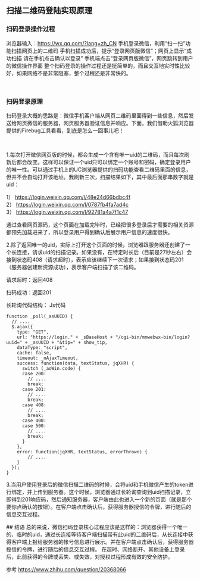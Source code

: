## 扫描二维码登陆实现原理
### 扫码登录操作过程
浏览器输入：https://wx.qq.com/?lang=zh_CN
手机登录微信，利用“扫一扫”功能扫描网页上的二维码
手机扫描成功后，提示“登录网页版微信”；网页上显示“成功扫描 请在手机点击确认以登录”
手机端点击“登录网页版微信”，网页跳转到用户的微信操作界面
整个扫码登录的操作过程还是挺简单的，而且交互地实时性比较好，如果网络不是非常阻塞，整个过程还是非常快的。

 
### 扫码登录原理
扫码登录大概的思路是：微信手机客户端从网页二维码里面得到一些信息，然后发送给网页微信的服务器，网页服务器验证信息并响应。下面，我们借助火狐浏览器提供的Firebug工具看看，到底是怎么一回事儿吧！

 

1.每次打开微信网页版的时候，都会生成一个含有唯一uid的二维码，而且每次刷新后都会改变。这样可以保证一个uid只可以绑定一个账号和密码，确定登录用户的唯一性。可以通过手机上的UC浏览器提供的扫码功能查看二维码里面的信息，但并不会自动打开该地址。我刷新三次，扫描结果如下，其中最后面那串数字就是uid：

1） https://login.weixin.qq.com/l/48e24d66bdbc4f
2） https://login.weixin.qq.com/l/0787fb4fa7ad4c
3） https://login.weixin.qq.com/l/92781a4a7f1c47

通过查看网页源码，这个页面在加载完毕时，已经把很多登录后才需要的相关资源都预先加载进来了，所以登录用户得到确认后展示用户信息的速度很快。

2.除了返回唯一的uid，实际上打开这个页面的时候，浏览器跟服务器还创建了一个长连接，请求uid的扫描记录。如果没有，在特定时长后（目前是27秒左右）会接到状态码408（请求超时），表示应该继续下一次请求；如果接到状态码201（服务器创建新资源成功），表示客户端扫描了该二维码。

请求超时：返回408

扫码成功：返回201

长轮询代码结构：
Js代码  
```
function _poll(_asUUID) {  
  // ....  
  $.ajax({  
    type: "GET",  
    url: "https://login." + _sBaseHost + "/cgi-bin/mmwebwx-bin/login?uuid=" + _asUUID + "&tip=" + show_tip,  
    dataType: "script",  
    cache: false,  
    timeout: _nAjaxTimeout,  
    success: function(data, textStatus, jqXHR) {  
      switch (_aoWin.code) {  
      case 200:  
        // ....  
        break;  
      case 201:  
        // ....  
        break;  
      case 408:  
        // ....  
        break;  
      case 400:  
      case 500:  
        // ....  
        break;  
      }  
    },  
    error: function(jqXHR, textStatus, errorThrown) {  
        // ....  
    }  
  });  
}  
```

3.当用户使用登录后的微信扫描二维码的时候，会将uid和手机微信产生的token进行绑定，并上传到服务器。这个时候，浏览器通过长轮询查询到uid扫描记录，立即得到201响应码，然后通知服务器，客户端由此也进入一个新的页面（就是那个要你点确认的按钮）。在客户端点击确认后，获得服务器授信的令牌，进行随后的信息交互过程。

## 结语
总的来说，微信扫码登录核心过程应该是这样的：浏览器获得一个唯一的、临时的uid，通过长连接等待客户端扫描带有此uid的二维码后，从长连接中获得客户端上报给服务器的帐号信息进行展示。并在客户端点击确认后，获得服务器授信的令牌，进行随后的信息交互过程。 在超时、网络断开、其他设备上登录后，此前获得的令牌或丢失、或失效，对授权过程形成有效的安全防护。 


参考 
https://www.zhihu.com/question/20368066

